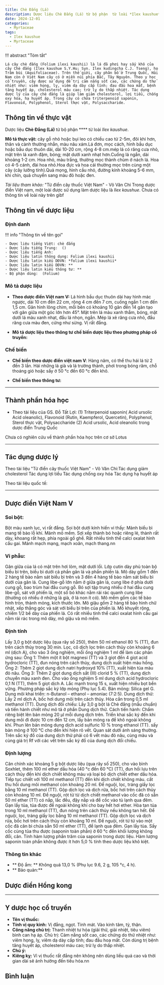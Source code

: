 ```yaml
---
title: Chè Đắng (Lá)
description: Dược liệu Chè Đắng (Lá) từ bộ phận  từ loài *Ilex kaushue*
date: 2024-12-01
categories:
  - Myrtaceae
tags:
  - Ilex kaushue
  - Myrtaceae
---
```

!!! abstract "Tóm tắt"

    Lá cây chè đắng (Folium ilexi kaushii) là lá đã phơi hay sấy khô của cây Chè đắng (Ilex kaushue S.Y.Hu; Syn. Ilex kudingcha C.J. Tseng), họ Trâm bùi (Aquifoliaceae). Trên thế giới, cây phân bố ở Trung Quốc, Hải Nam còn ở Việt Nam cây có ở miền núi phía Bắc, Tây Nguyên. Theo y học cổ truyền, cây được sử dụng để trị cảm nắng sốt cao, các chứng do thử nhiệt như: viêm họng, lỵ, viêm dạ dày cấp tính; đau đầu hoa mắt, bệnh tăng huyết áp, cholesterol máu cao; trừ lỵ do thấp nhiệt. Tác dụng dược lý của cây chè đắng là giúp làm giảm cholesterol, lợi tiểu, chống oxy hóa, hạ huyết áp. Trong cây có chứa triterpenoid saponin, Flavonoid, Polyphenol, Sterol thực vật, Polysaccharide.

## Thông tin về thực vật


Dược liệu **Chè Đắng (Lá)** từ bộ phận **** từ loài *Ilex kaushue*.

**Mô tả thực vật:** cây gỗ nhỏ hoặc bụi leo có chiều cao từ 2-5m, đôi khi hơn, thân và cành thường nhẵn, màu nâu xám.Lá đơn, mọc cách, hình bầu dục hoặc bầu dục thuôn dài, dài 10-20 cm, rộng 4-8 cm.mép lá có răng cưa nhỏ, mặt trên lá xanh đậm, bóng; mặt dưới xanh nhạt hơn.Cuống lá ngắn, dài khoảng 1-2 cm. Hoa nhỏ, màu trắng, thường mọc thành chùm ở nách lá. Hoa có 4-5 cánh, đài hoa nhỏ.Hoa đực và hoa cái thường mọc trên cùng một cây (cây lưỡng tính).Quả mọng, hình cầu nhỏ, đường kính khoảng 5-6 mm, khi chín, quả chuyển sang màu đỏ hoặc đen.

*Tài liệu tham khảo:* "Từ điển cây thuốc Việt Nam" - Võ Văn Chi 
Trong dược điển Việt nam, một loài được sử dụng làm dược liệu là *Ilex kaushue*. 
Chưa có thông tin về loài này trên gibf


## Thông tin về dược liệu 

### Định danh

!!! info "Thông tin về tên gọi"

    - Dược liệu tiếng Việt: chè đắng
    - Dược liệu tiếng Trung:  ()
    - Dược liệu tiếng Anh: 
    - Dược liệu latin thông dụng: Folium ilexi kaushii
    - Dược liệu latin kiểu DĐVN: *folium ilexi kaushii*
    - Dược liệu latin kiểu DĐVN: **
    - Dược liệu latin kiểu thông tư: **
    - Bộ phận dùng:  (Folium)

### Mô tả dược liệu 

- **Theo dược điển Việt nam V:** Lá hình bầu dục thuôn dài hay hình mác ngược, dài 10 cm đến 22 cm, rộng 4 cm đến 7 cm, cuống ngắn 1 cm đến 1,5 cm. Gân hình lông chim, mỗi bên có khoảng 10 gân đến 14 gân tạo với gân giữa một góc lớn hơn 45°. Mặt trên lá màu xanh thẫm, bóng, mặt dưới lá màu xanh nhạt, đầu lá nhọn, ngắn. Mép lá xẻ răng cưa nhỏ, đầu răng cưa màu đen, cứng như sừng. Vị rất đắng.

- **Mô tả dược liệu theo thông tư chế biến dược liệu theo phương pháp cổ truyền:** 

### Chế biến 

- **Chế biến theo dược điển việt nam V**: Hàng năm, có thể thu hái lá từ 2 đến 3 lần. Hái những lá già và lá trường thành, phơi trong bóng râm, chỗ thoáng gió hoặc sấy ờ 50 °c đến 60 °c đến khô.

- **Chế biến theo thông tư:** 

--- 

## Thành phần hóa học

- Theo tài liệu của GS. Đỗ Tất Lợi:  (1) Triterpenoid saponin( Acid ursolic Acid oleanolic), Flavonoid (Rutin, Kaempferol, Quercetin), Polyphenol, Sterol thực vật, Polysaccharide
(2) Acid ursolic, Acid oleanolic trong dược điển Trung Quốc
    
Chưa có nghiên cứu về thành phần hóa học trên cơ sở Lotus

---

## Tác dụng dược lý

Theo tài liệu "Từ điển cây thuốc Việt Nam" - Võ Văn Chi:Tác dụng giảm cholesterol 
Tác dụng lợi tiểu
Tác dụng chống oxy hóa 
Tác dụng hạ huyết áp

Theo tài liệu quốc tế: 

---

## Dược điển Việt Nam V

### Soi bột:

Bột màu xanh lục, vị rất đắng. Soi bột dưới kính hiển vi thấy: Mảnh biểu bì mang tế bào lỗ khí. Mảnh mô mềm. Sợi xếp thành bó hoặc riêng lẻ, thành rất dày, khoang rất hẹp, phía ngoài gồ ghề. Rất nhiều tinh thể calci oxalat hình cầu gai. Mảnh mạch mạng, mạch xoăn, mạch thang.nn

<!-- Hình ảnh soi bột sẽ được tự động chèn vào đây sau -->

### Vi phẫu:

Gân giữa của lá có mặt trên hơi lõm, mặt dưới lồi. Lớp cutin dày phủ toàn bộ biểu bì trên, biểu bì dưới cả phần gân lá và phần phiến lá. Mô dày gồm 1 đến 2 hàng tế bào nằm sát biểu bì trên và 3 đến 4 hàng tế bào nằm sát biểu bì dưới của gân lá. Cung libe-gỗ lớn nằm ở giữa gân lá, cung libe ở phía dưới cung gỗ, bao trùm hai đầu cung gỗ. Bó sợi tập trung nhiều ở hai đầu cung libe-gỗ, sát với phiến lá, một số bó khác nằm rải rác quanh cung libe (thường có nhiều ở những lá già, ở lá non ít có). Mô mềm gồm các tế bào hình tròn, thành mỏng, kích thước lớn. Mô giậu gồm 2 hàng tế bào hình chữ nhật, xếp thẳng góc và sát với biểu bì trên của phiến lá. Mô khuyết rộng, chiếm 1/2 bề dày của phiến lá. Có rất nhiều tinh thể calci oxalat hình cầu gai nằm rải rác trong mô dày, mô giậu và mô mềm.

<!-- Hình ảnh vi phẫu sẽ được tự động chèn vào đây sau -->

### Định tính

Lấy 3,0 g bột dược liệu (qua rây số 250), thêm 50 ml ethanol 80 % (TT), đun trên cách thủy trong 30 min. Lọc, cô dịch lọc trên cách thủy còn khoảng 6 ml (dịch A), cho vào 3 ống nghiệm, mỗi ống nghiệm 1 ml để làm các phản ứng sau: Ống 1: Thêm một ít bột magnesi (TT) và 3 giọt đến 4 giọt acid hydrocloric (TT), đun nóng trên cách thủy, dung dịch xuất hiện màu hồng. Ống 2: Thêm 2 giọt dung dịch natri hydroxyd 10% (TT), xuất hiện tủa màu đỏ nâu. Ống 3: Thêm 2 giọt dung dịch sắt (III) clorid 5 % (TT), dung dịch chuyển màu xanh đen. Cho vào ống nghiệm 5 ml dung dịch acid hydrocloric 0,1 N (TT), thêm 5 giọt dịch A. Lắc mạnh trong 15 s, xuất hiện nhiều bọt bền vững. Phương pháp sắc ký lớp mỏng (Phụ lục 5.4). Bản mỏng: Silica gel G. Dung môi khai triển: n-Butanol – ethanol – amoniac (7:2:5). Dung dịch thử: Lấy 2 ml dịch A, bốc hơi dung môi trên cách thủy. Hòa cắn trong 0,5 ml methanol (TT). Dung dịch đối chiếu: Lấy 3,0 g bột lá Chè đắng (mẫu chuẩn) và tiến hành chiết như mô tả ở phần Dung dịch thử. Cách tiến hành: Chấm riêng biệt lên bản mỏng 20 µl mỗi dung dịch trên. Triển khai sắc ký đến khi dung môi đi được 10 cm đến 12 cm, lấy bản mỏng ra để khô ngoài không khí. Phun lên bản mỏng dung dịch acid sulfuric 10 % trong ethanol (TT). sấy bản mỏng ở 100 °C cho đến khi hiện rõ vết. Quan sát dưới ánh sáng thường. Trên sắc ký đồ của dung dịch thử phải có 6 vết màu đỏ nâu, cùng màu và cùng giá trị Rf với các vết trên sắc ký đồ của dung dịch đối chiếu.

### Định lượng

Cân chính xác khoảng 5 g bột dược liệu (qua rây số 250), cho vào bình Soxhlet, thêm 100 ml ether dầu hỏa (40 °c đến 60 °C) (TT), đun hồi lưu trên cách thủy đến khi dịch chiết không màu và loại bỏ dịch chiết ether dầu hỏa. Tiếp tục chiết với 100 ml methanol (TT) đến khi dịch chiết không màu. cất thu hồi dung môi methanol còn khoảng 20 ml. Để nguội, lọc, tráng giấy lọc bằng 10 ml methanol (TT). Gộp dịch lọc và dịch rửa, bốc hơi trên cách thủy còn khoảng 10 ml. Để nguội, rót từ từ dịch chiết methanol vào cốc đã có sẵn 50 ml ether (TT) có nắp, lắc đều, đậy nắp và để cốc vào tủ lạnh qua đêm. Gạn lấy tủa, tủa được để ngoài không khí cho bay hết hơi ether. Hòa tan tủa trong 10 ml methanol (TT), đun nóng trên cách thủy nếu không tan hết. Để nguội, lọc, tráng giấy lọc bằng 10 ml methanol (TT). Gộp dịch lọc và dịch rửa, bốc hơi trên cách thủy còn khoảng 10 ml. Để nguội, rót từ từ vào một cốc đã cân bì chứa sẵn 50 ml ether (TT), để lạnh qua đêm. Gạn lấy tủa. Sấy cốc cùng tủa thu được (saponin toàn phần) ờ 60 °c đến khối lượng không đổi, cân. Tính hàm lượng phần trăm của saponin trong dược liệu. Hàm lượng saponin toàn phần không được ít hơn 5,0 % tính theo dược liệu khô kiệt.

### Thông tin khác 

- ** Độ ẩm: ** Không quá 13,0 % (Phụ lục 9.6, 2 g, 105 °c, 4 h).
- ** Bảo quản:** 

## Dược điển Hồng kong

<!-- PDF sẽ được tự động chèn vào đây sau -->


---

## Y dược học cổ truyền

- **Tên vị thuốc:** 
- **Tính vị quy kinh:** Vị đắng, ngọt. Tính mát. Vào kinh tâm, tỳ, thận.
- **Công năng chủ trị:** Thanh nhiệt tư hỏa (giải thử, giải nhiệt, tiêu viêm) bình can hạ áp.
Chủ trị: Cảm nắng sốt cao, các chứng do thử nhiệt như: viêm họng, lỵ, viêm dạ dày cấp tính; đau đầu hoa mắt.
Còn dùng trị bệnh tăng huyết áp, cholesterol máu cao; trừ lỵ do thấp nhiệt.
- **Chú ý:** 
- **Kiêng kỵ:** Vì vị thuốc rất đắng nên không nên dùng liều quá cao và thời gian dài sẽ ảnh hưởng đến tiêu hóa.nn



## Bình luận

<div id="giscus-container"></div>
<script src="https://giscus.app/client.js"
        data-repo="hoangson0787/CSDL-duoc-lieu"
        data-repo-id="R_kgDONbMRNA"
        data-category="Duoc lieu"
        data-category-id="DIC_kwDONbMRNM4ClklR"
        data-mapping="pathname"
        data-strict="0"
        data-reactions-enabled="1"
        data-emit-metadata="1"
        data-input-position="bottom"
        data-theme="light"
        data-lang="en"
        crossorigin="anonymous"
        async>
</script>

